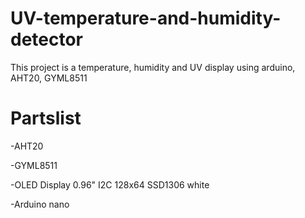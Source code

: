 # UV-temperature-and-humidity-detector
This project is a temperature, humidity and UV display using arduino, AHT20, GYML8511



# Partslist

-AHT20

-GYML8511

-OLED Display 0.96" I2C 128x64 SSD1306 white

-Arduino nano
